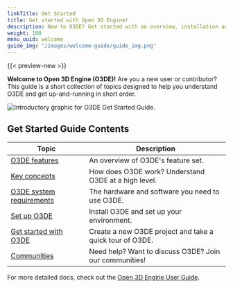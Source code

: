 ```yaml
---
linkTitle: Get Started
title: Get started with Open 3D Engine!
description: New to O3DE? Get started with an overview, installation and setup information, and a quick tour of O3DE.
weight: 100
menu_uuid: welcome
guide_img: "/images/welcome-guide/guide_img.png"
---
```


{{< preview-new >}}

**Welcome to Open 3D Engine (O3DE)!** Are you a new user or contributor? This guide is a short collection of topics designed to help you understand O3DE and get up-and-running in short order.

![Introductory graphic for O3DE Get Started Guide.](/images/welcome-guide/wg-welcome-page-color.png)

## Get Started Guide Contents

| Topic | Description |
|---|---|
| [O3DE features](features-intro.md) | An overview of O3DE's feature set. |
| [Key concepts](key-concepts.md)    | How does O3DE work? Understand O3DE at a high level. |
| [O3DE system requirements](setup/requirements.md) | The hardware and software you need to use O3DE. |
| [Set up O3DE](setup) | Install O3DE and set up your environment. |
| [Get started with O3DE](get-started) | Create a new O3DE project and take a quick tour of O3DE. |
| [Communities](community-support.md) | Need help? Want to discuss O3DE? Join our communities! |

For more detailed docs, check out the [Open 3D Engine User Guide](/docs/user-guide/).
